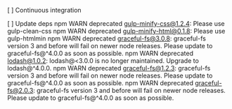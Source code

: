 [ ] Continuous integration
    

[ ] Update deps
    npm WARN deprecated gulp-minify-css@1.2.4: Please use gulp-clean-css
    npm WARN deprecated gulp-minify-html@0.1.8: Please use gulp-htmlmin
    npm WARN deprecated graceful-fs@3.0.8: graceful-fs version 3 and before will fail on newer node releases. Please update to graceful-fs@^4.0.0 as soon as possible.
    npm WARN deprecated lodash@1.0.2: lodash@<3.0.0 is no longer maintained. Upgrade to lodash@^4.0.0.
    npm WARN deprecated graceful-fs@1.2.3: graceful-fs version 3 and before will fail on newer node releases. Please update to graceful-fs@^4.0.0 as soon as possible.
    npm WARN deprecated graceful-fs@2.0.3: graceful-fs version 3 and before will fail on newer node releases. Please update to graceful-fs@^4.0.0 as soon as possible.
    
